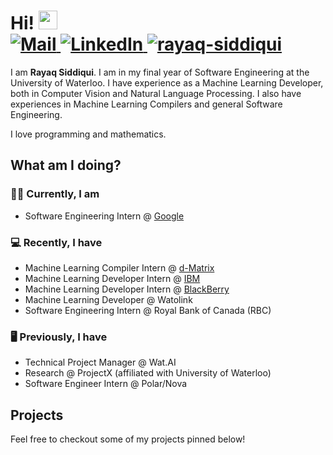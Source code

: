 <h1>
Hi!
  <a href="https://github.com/rayaq-siddiqui" target="_self">
    <img src="https://media.giphy.com/media/hvRJCLFzcasrR4ia7z/giphy.gif" width="30">
  </a>
  <br/>
  <a href="mailto:rayaq.siddiqui@uwaterloo.ca">
    <img img src="https://img.shields.io/badge/gmail-%23EA4335.svg?style=plastic&logo=gmail&logoColor=white" alt="Mail"/>
  </a>
  <a href="https://www.linkedin.com/in/rayaq-siddiqui/">
    <img src="https://img.shields.io/badge/linkedin-%230A66C2.svg?style=plastic&logo=linkedin&logoColor=white" alt="LinkedIn"/>
  </a>
  <a href="https://github.com/rayaq-siddiqui">
    <img src="https://komarev.com/ghpvc/?username=rayaq-siddiqui&label=Profile%20views&color=0e75b6&style=flat" alt="rayaq-siddiqui" />
  </a>
</h1>

I am <b>Rayaq Siddiqui</b>. I am in my final year of Software Engineering at the University of Waterloo. I have experience as a Machine Learning Developer, both in Computer Vision and Natural Language Processing. I also have experiences in Machine Learning Compilers and general Software Engineering. 

I love programming and mathematics.

## What am I doing?

### 👨‍💻 Currently, I am

- Software Engineering Intern @ [Google](https://github.com/google)

### 💻 Recently, I have

- Machine Learning Compiler Intern @ [d-Matrix](https://www.d-matrix.ai/)
- Machine Learning Developer Intern @ [IBM](https://github.com/IBM)
- Machine Learning Developer Intern @ [BlackBerry](https://www.blackberry.com/us/en)
- Machine Learning Developer @ Watolink
- Software Engineering Intern @ Royal Bank of Canada (RBC)

### 🖥️ Previously, I have

- Technical Project Manager @ Wat.AI
- Research @ ProjectX (affiliated with University of Waterloo)
- Software Engineer Intern @ Polar/Nova

## Projects

Feel free to checkout some of my projects pinned below!
